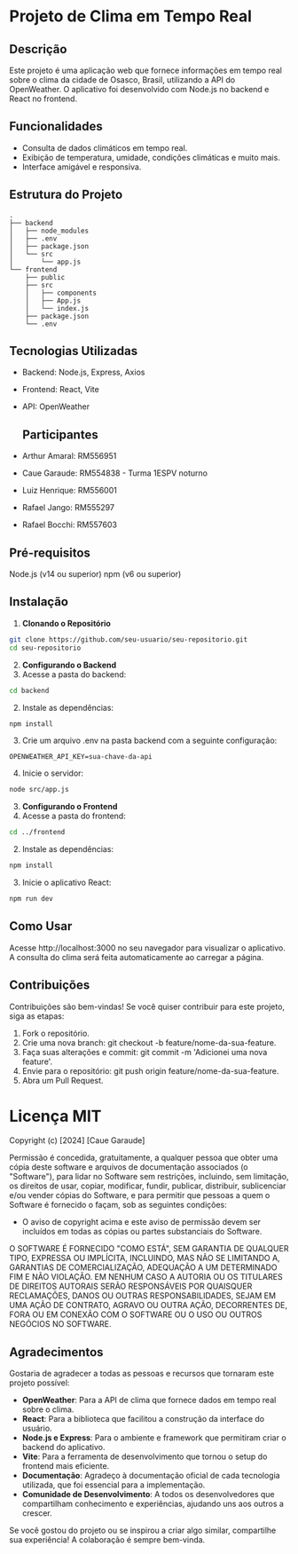 # Projeto de Clima em Tempo Real

## Descrição
Este projeto é uma aplicação web que fornece informações em tempo real sobre o clima da cidade de Osasco, Brasil, utilizando a API do OpenWeather. O aplicativo foi desenvolvido com Node.js no backend e React no frontend.

## Funcionalidades
- Consulta de dados climáticos em tempo real.
- Exibição de temperatura, umidade, condições climáticas e muito mais.
- Interface amigável e responsiva.

## Estrutura do Projeto
```plaintext
.
├── backend
│   ├── node_modules
│   ├── .env
│   ├── package.json
│   └── src
│       └── app.js
└── frontend
    ├── public
    ├── src
    │   ├── components
    │   ├── App.js
    │   └── index.js
    ├── package.json
    └── .env
```
## Tecnologias Utilizadas
- Backend: Node.js, Express, Axios
- Frontend: React, Vite
- API: OpenWeather

  ## Participantes

- Arthur Amaral: RM556951
- Caue Garaude: RM554838 - Turma 1ESPV noturno
- Luiz Henrique: RM556001
- Rafael Jango: RM555297
- Rafael Bocchi: RM557603
  
## Pré-requisitos
Node.js (v14 ou superior)
npm (v6 ou superior)

## Instalação
1. **Clonando o Repositório**
```bash
git clone https://github.com/seu-usuario/seu-repositorio.git
cd seu-repositorio
```
2. **Configurando o Backend**
1. Acesse a pasta do backend:
```bash
cd backend
```
2. Instale as dependências:
```bash
npm install
```
3. Crie um arquivo .env na pasta backend com a seguinte configuração:
```plaintext
OPENWEATHER_API_KEY=sua-chave-da-api
```
4. Inicie o servidor:
```bash
node src/app.js
```
3. **Configurando o Frontend**
1. Acesse a pasta do frontend:
```bash
cd ../frontend
```
2. Instale as dependências:
```bash
npm install
```
3. Inicie o aplicativo React:
```bash
npm run dev
```
## Como Usar
Acesse http://localhost:3000 no seu navegador para visualizar o aplicativo.
A consulta do clima será feita automaticamente ao carregar a página.

## Contribuições
Contribuições são bem-vindas! Se você quiser contribuir para este projeto, siga as etapas:

1. Fork o repositório.
2. Crie uma nova branch: git checkout -b feature/nome-da-sua-feature.
3. Faça suas alterações e commit: git commit -m 'Adicionei uma nova feature'.
4. Envie para o repositório: git push origin feature/nome-da-sua-feature.
5. Abra um Pull Request.

# Licença MIT

Copyright (c) [2024] [Caue Garaude]

Permissão é concedida, gratuitamente, a qualquer pessoa que obter uma cópia deste software e arquivos de documentação associados (o "Software"), para lidar no Software sem restrições, incluindo, sem limitação, os direitos de usar, copiar, modificar, fundir, publicar, distribuir, sublicenciar e/ou vender cópias do Software, e para permitir que pessoas a quem o Software é fornecido o façam, sob as seguintes condições:

- O aviso de copyright acima e este aviso de permissão devem ser incluídos em todas as cópias ou partes substanciais do Software.

O SOFTWARE É FORNECIDO "COMO ESTÁ", SEM GARANTIA DE QUALQUER TIPO, EXPRESSA OU IMPLÍCITA, INCLUINDO, MAS NÃO SE LIMITANDO A, GARANTIAS DE COMERCIALIZAÇÃO, ADEQUAÇÃO A UM DETERMINADO FIM E NÃO VIOLAÇÃO. EM NENHUM CASO A AUTORIA OU OS TITULARES DE DIREITOS AUTORAIS SERÃO RESPONSÁVEIS POR QUAISQUER RECLAMAÇÕES, DANOS OU OUTRAS RESPONSABILIDADES, SEJAM EM UMA AÇÃO DE CONTRATO, AGRAVO OU OUTRA AÇÃO, DECORRENTES DE, FORA OU EM CONEXÃO COM O SOFTWARE OU O USO OU OUTROS NEGÓCIOS NO SOFTWARE.



## Agradecimentos

Gostaria de agradecer a todas as pessoas e recursos que tornaram este projeto possível:

- **OpenWeather**: Para a API de clima que fornece dados em tempo real sobre o clima.
- **React**: Para a biblioteca que facilitou a construção da interface do usuário.
- **Node.js e Express**: Para o ambiente e framework que permitiram criar o backend do aplicativo.
- **Vite**: Para a ferramenta de desenvolvimento que tornou o setup do frontend mais eficiente.
- **Documentação**: Agradeço à documentação oficial de cada tecnologia utilizada, que foi essencial para a implementação.
- **Comunidade de Desenvolvimento**: A todos os desenvolvedores que compartilham conhecimento e experiências, ajudando uns aos outros a crescer.

Se você gostou do projeto ou se inspirou a criar algo similar, compartilhe sua experiência! A colaboração é sempre bem-vinda.
